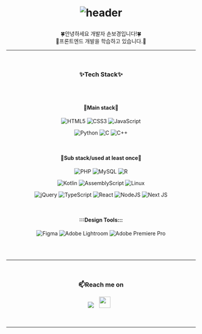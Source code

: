 <h1 align=center>
	<p><img src="https://capsule-render.vercel.app/api?text=bogyoi&#39;s%Profile&amp;fontSize=30&amp;animation=twinkling&amp;fontColor=333399&amp;type=venom" alt="header"></p>
</h1>

<p align=center>
	<div align="center">
		<a>🍀안녕하세요 개발자 손보경입니다!🍀 <br>
			👣프론트엔드 개발을 학습하고 있습니다.👣 
		</a>
	</div>
 
</p>
<hr><br>

<div align="center">
	<h3 align="center">✨Tech Stack✨</h3><br><br>
	<div align="center">
		<h4>👐Main stack👐</h4>
		<p>
		<img src="https://img.shields.io/badge/html5-%23E34F26.svg?style=for-the-badge&amp;logo=html5&amp;logoColor=white" alt="HTML5">
		<img src="https://img.shields.io/badge/css3-%231572B6.svg?style=for-the-badge&amp;logo=css3&amp;logoColor=white" alt="CSS3">
		<img src="https://img.shields.io/badge/javascript-%23323330.svg?style=for-the-badge&amp;logo=javascript&amp;logoColor=%23F7DF1E" alt="JavaScript">
		</p>
		<p>
		<img src="https://img.shields.io/badge/python-3670A0?style=for-the-badge&amp;logo=python&amp;logoColor=ffdd54" alt="Python">
		<img src="https://img.shields.io/badge/c-%2300599C.svg?style=for-the-badge&amp;logo=c&amp;logoColor=white" alt="C">
		<img src="https://img.shields.io/badge/c++-%2300599C.svg?style=for-the-badge&amp;logo=c%2B%2B&amp;logoColor=white" alt="C++"></p>
	</div><br>

 <div align="center">
		<h4>👐Sub stack/used at least once👐</h4>
		<p>
		<img src="https://img.shields.io/badge/php-%23777BB4.svg?style=for-the-badge&amp;logo=php&amp;logoColor=white" alt="PHP">
		<img src="https://img.shields.io/badge/mysql-%2300f.svg?style=for-the-badge&amp;logo=mysql&amp;logoColor=white" alt="MySQL">
		<img src="https://img.shields.io/badge/r-%23276DC3.svg?style=for-the-badge&amp;logo=r&amp;logoColor=white" alt="R">
		</p>
	        <p><img src="https://img.shields.io/badge/kotlin-%237F52FF.svg?style=for-the-badge&amp;logo=kotlin&amp;logoColor=white" alt="Kotlin">
		<img src="https://img.shields.io/badge/assembly%20script-%23000000.svg?style=for-the-badge&amp;logo=assemblyscript&amp;logoColor=white" alt="AssemblyScript">
                <img src="https://img.shields.io/badge/Linux-FCC624?style=for-the-badge&amp;logo=linux&amp;logoColor=black" alt="Linux">
		</p>
  	        <p>
		<img src="https://img.shields.io/badge/jquery-%230769AD.svg?style=for-the-badge&amp;logo=jquery&amp;logoColor=white" alt="jQuery">
		<img src="https://img.shields.io/badge/typescript-%23007ACC.svg?style=for-the-badge&amp;logo=typescript&amp;logoColor=white" alt="TypeScript">
		<img src="https://img.shields.io/badge/react-%2320232a.svg?style=for-the-badge&amp;logo=react&amp;logoColor=%2361DAFB" alt="React">
		<img src="https://img.shields.io/badge/node.js-6DA55F?style=for-the-badge&amp;logo=node.js&amp;logoColor=white" alt="NodeJS">
                <img src="https://img.shields.io/badge/Next-black?style=for-the-badge&amp;logo=next.js&amp;logoColor=white" alt="Next JS">
		</p>


</div><br>

 <div aligin="center">
	<h4>:::Design Tools:::</h4>
	<p><img src="https://img.shields.io/badge/figma-%23F24E1E.svg?style=for-the-badge&amp;logo=figma&amp;logoColor=white" alt="Figma">
	<img src="https://img.shields.io/badge/Adobe%20Lightroom-31A8FF.svg?style=for-the-badge&amp;logo=Adobe%20Lightroom&amp;logoColor=white" alt="Adobe Lightroom">
	<img src="https://img.shields.io/badge/Adobe%20Premiere%20Pro-9999FF.svg?style=for-the-badge&amp;logo=Adobe%20Premiere%20Pro&amp;logoColor=white" alt="Adobe Premiere Pro"></p>

 </div>
</div>
<br><br><hr><br>


<div align="center">
	<h3 align="center">📫Reach me on</h3>
	<a href="mailto:shson2280@gmail.com?subject=Hello%20bogyoi,%20From%20Github"><img src="https://img.shields.io/badge/gmail-%23D14836.svg?&style=for-the-badge&logo=gmail&logoColor=white" /></a>
	<a href="https://aplight.tistory.com/">
		<img 
	      src="http://img.shields.io/badge/-Tech%20Blog-655ced?style=flat&logo=github&link=https://alpox.kr"
	      style="height : 30px; margin-left : 10px; margin-right : 10px;"/>
	</a>
</div>
<br><br><hr>


